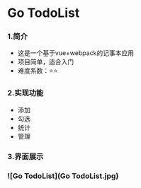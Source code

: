 # **Go TodoList**

### **1.简介**

- 这是一个基于vue+webpack的记事本应用
- 项目简单，适合入门
- 难度系数：⭐⭐

### 2.实现功能

- 添加
- 勾选
- 统计
- 管理

### 3.界面展示

### ![Go TodoList](Go TodoList.jpg)




